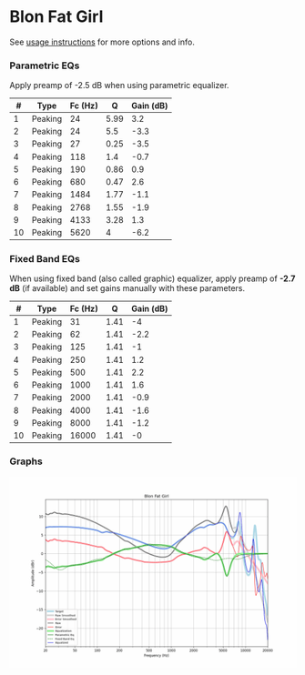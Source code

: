 # Blon Fat Girl
See [usage instructions](https://github.com/jaakkopasanen/AutoEq#usage) for more options and info.

### Parametric EQs
Apply preamp of -2.5 dB when using parametric equalizer.

|   # | Type    |   Fc (Hz) |    Q |   Gain (dB) |
|-----|---------|-----------|------|-------------|
|   1 | Peaking |        24 | 5.99 |         3.2 |
|   2 | Peaking |        24 | 5.5  |        -3.3 |
|   3 | Peaking |        27 | 0.25 |        -3.5 |
|   4 | Peaking |       118 | 1.4  |        -0.7 |
|   5 | Peaking |       190 | 0.86 |         0.9 |
|   6 | Peaking |       680 | 0.47 |         2.6 |
|   7 | Peaking |      1484 | 1.77 |        -1.1 |
|   8 | Peaking |      2768 | 1.55 |        -1.9 |
|   9 | Peaking |      4133 | 3.28 |         1.3 |
|  10 | Peaking |      5620 | 4    |        -6.2 |

### Fixed Band EQs
When using fixed band (also called graphic) equalizer, apply preamp of **-2.7 dB** (if available) and set gains manually with these parameters.

|   # | Type    |   Fc (Hz) |    Q |   Gain (dB) |
|-----|---------|-----------|------|-------------|
|   1 | Peaking |        31 | 1.41 |        -4   |
|   2 | Peaking |        62 | 1.41 |        -2.2 |
|   3 | Peaking |       125 | 1.41 |        -1   |
|   4 | Peaking |       250 | 1.41 |         1.2 |
|   5 | Peaking |       500 | 1.41 |         2.2 |
|   6 | Peaking |      1000 | 1.41 |         1.6 |
|   7 | Peaking |      2000 | 1.41 |        -0.9 |
|   8 | Peaking |      4000 | 1.41 |        -1.6 |
|   9 | Peaking |      8000 | 1.41 |        -1.2 |
|  10 | Peaking |     16000 | 1.41 |        -0   |

### Graphs
![](./Blon%20Fat%20Girl.png)
